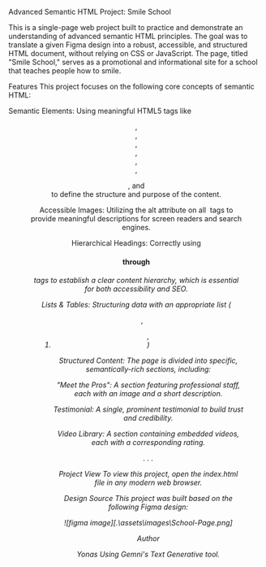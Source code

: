 Advanced Semantic HTML Project: Smile School

This is a single-page web project built to practice and demonstrate an understanding of advanced semantic HTML principles. The goal was to translate a given Figma design into a robust, accessible, and structured HTML document, without relying on CSS or JavaScript. The page, titled "Smile School," serves as a promotional and informational site for a school that teaches people how to smile.

Features
This project focuses on the following core concepts of semantic HTML:

Semantic Elements: Using meaningful HTML5 tags like <header>, <nav>, <main>, <article>, <section>, <footer>, <figure>, and <figcaption> to define the structure and purpose of the content.

Accessible Images: Utilizing the alt attribute on all <img> tags to provide meaningful descriptions for screen readers and search engines.

Hierarchical Headings: Correctly using <h1> through <h6> tags to establish a clear content hierarchy, which is essential for both accessibility and SEO.

Lists & Tables: Structuring data with an appropriate list (<ul>, <ol> , <li>) 

Structured Content: The page is divided into specific, semantically-rich sections, including:

"Meet the Pros": A section featuring professional staff, each with an image and a short description.

Testimonial: A single, prominent testimonial to build trust and credibility.

Video Library: A section containing embedded videos, each with a corresponding rating.

.
.
.

Project View
To view this project, open the index.html file in any modern web browser.

Design Source
This project was built based on the following Figma design:

![figma image][.\assets\images\School-Page.png]

Author

Yonas Using Gemni's Text Generative tool.


